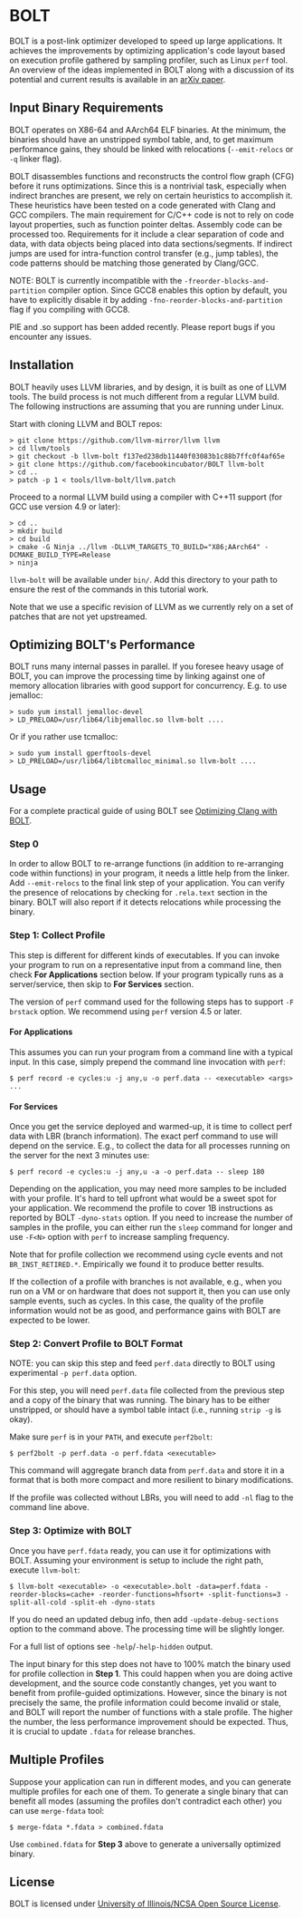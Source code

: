 # BOLT

BOLT is a post-link optimizer developed to speed up large applications.
It achieves the improvements by optimizing application's code layout based on
execution profile gathered by sampling profiler, such as Linux `perf` tool.
An overview of the ideas implemented in BOLT along with a discussion of its
potential and current results is available in
an [arXiv paper](https://arxiv.org/abs/1807.06735).

## Input Binary Requirements

BOLT operates on X86-64 and AArch64 ELF binaries. At the minimum, the binaries
should have an unstripped symbol table, and, to get maximum performance gains,
they should be linked with relocations (`--emit-relocs` or `-q` linker flag).

BOLT disassembles functions and reconstructs the control flow graph (CFG)
before it runs optimizations. Since this is a nontrivial task,
especially when indirect branches are present, we rely on certain heuristics
to accomplish it. These heuristics have been tested on a code generated with
Clang and GCC compilers. The main requirement for C/C++ code is not to rely
on code layout properties, such as function pointer deltas.
Assembly code can be processed too. Requirements for it include a clear
separation of code and data, with data objects being placed into data
sections/segments. If indirect jumps are used for intra-function control
transfer (e.g., jump tables), the code patterns should be matching those
generated by Clang/GCC.

NOTE: BOLT is currently incompatible with the `-freorder-blocks-and-partition`
compiler option. Since GCC8 enables this option by default, you have to
explicitly disable it by adding `-fno-reorder-blocks-and-partition` flag if
you compiling with GCC8.

PIE and .so support has been added recently. Please report bugs if you
encounter any issues.

## Installation

BOLT heavily uses LLVM libraries, and by design, it is built as one of LLVM
tools. The build process is not much different from a regular LLVM build.
The following instructions are assuming that you are running under Linux.

Start with cloning LLVM and BOLT repos:

```
> git clone https://github.com/llvm-mirror/llvm llvm
> cd llvm/tools
> git checkout -b llvm-bolt f137ed238db11440f03083b1c88b7ffc0f4af65e
> git clone https://github.com/facebookincubator/BOLT llvm-bolt
> cd ..
> patch -p 1 < tools/llvm-bolt/llvm.patch
```

Proceed to a normal LLVM build using a compiler with C++11 support (for GCC
use version 4.9 or later):

```
> cd ..
> mkdir build
> cd build
> cmake -G Ninja ../llvm -DLLVM_TARGETS_TO_BUILD="X86;AArch64" -DCMAKE_BUILD_TYPE=Release
> ninja
```

`llvm-bolt` will be available under `bin/`. Add this directory to your path to
ensure the rest of the commands in this tutorial work.

Note that we use a specific revision of LLVM as we currently rely on a set of
patches that are not yet upstreamed.

## Optimizing BOLT's Performance

BOLT runs many internal passes in parallel. If you foresee heavy usage of
BOLT, you can improve the processing time by linking against one of memory
allocation libraries with good support for concurrency. E.g. to use jemalloc:

```
> sudo yum install jemalloc-devel
> LD_PRELOAD=/usr/lib64/libjemalloc.so llvm-bolt ....
```
Or if you rather use tcmalloc:
```
> sudo yum install gperftools-devel
> LD_PRELOAD=/usr/lib64/libtcmalloc_minimal.so llvm-bolt ....
```

## Usage

For a complete practical guide of using BOLT see [Optimizing Clang with BOLT](./docs/OptimizingClang.md).

### Step 0

In order to allow BOLT to re-arrange functions (in addition to re-arranging
code within functions) in your program, it needs a little help from the linker.
Add `--emit-relocs` to the final link step of your application. You can verify
the presence of relocations by checking for `.rela.text` section in the binary.
BOLT will also report if it detects relocations while processing the binary.

### Step 1: Collect Profile

This step is different for different kinds of executables. If you can invoke
your program to run on a representative input from a command line, then check
**For Applications** section below. If your program typically runs as a
server/service, then skip to **For Services** section.

The version of `perf` command used for the following steps has to support
`-F brstack` option. We recommend using `perf` version 4.5 or later.

#### For Applications

This assumes you can run your program from a command line with a typical input.
In this case, simply prepend the command line invocation with `perf`:
```
$ perf record -e cycles:u -j any,u -o perf.data -- <executable> <args> ...
```

#### For Services

Once you get the service deployed and warmed-up, it is time to collect perf
data with LBR (branch information). The exact perf command to use will depend
on the service. E.g., to collect the data for all processes running on the
server for the next 3 minutes use:
```
$ perf record -e cycles:u -j any,u -a -o perf.data -- sleep 180
```

Depending on the application, you may need more samples to be included with
your profile. It's hard to tell upfront what would be a sweet spot for your
application. We recommend the profile to cover 1B instructions as reported
by BOLT `-dyno-stats` option. If you need to increase the number of samples
in the profile, you can either run the `sleep` command for longer and use
`-F<N>` option with `perf` to increase sampling frequency.

Note that for profile collection we recommend using cycle events and not
`BR_INST_RETIRED.*`. Empirically we found it to produce better results.

If the collection of a profile with branches is not available, e.g., when you run on
a VM or on hardware that does not support it, then you can use only sample
events, such as cycles. In this case, the quality of the profile information
would not be as good, and performance gains with BOLT are expected to be lower.

### Step 2: Convert Profile to BOLT Format

NOTE: you can skip this step and feed `perf.data` directly to BOLT using
experimental `-p perf.data` option.

For this step, you will need `perf.data` file collected from the previous step and
a copy of the binary that was running. The binary has to be either
unstripped, or should have a symbol table intact (i.e., running `strip -g` is
okay).

Make sure `perf` is in your `PATH`, and execute `perf2bolt`:
```
$ perf2bolt -p perf.data -o perf.fdata <executable>
```

This command will aggregate branch data from `perf.data` and store it in a
format that is both more compact and more resilient to binary modifications.

If the profile was collected without LBRs, you will need to add `-nl` flag to
the command line above.

### Step 3: Optimize with BOLT

Once you have `perf.fdata` ready, you can use it for optimizations with
BOLT. Assuming your environment is setup to include the right path, execute
`llvm-bolt`:
```
$ llvm-bolt <executable> -o <executable>.bolt -data=perf.fdata -reorder-blocks=cache+ -reorder-functions=hfsort+ -split-functions=3 -split-all-cold -split-eh -dyno-stats
```

If you do need an updated debug info, then add `-update-debug-sections` option
to the command above. The processing time will be slightly longer.

For a full list of options see `-help`/`-help-hidden` output.

The input binary for this step does not have to 100% match the binary used for
profile collection in **Step 1**. This could happen when you are doing active
development, and the source code constantly changes, yet you want to benefit
from profile-guided optimizations. However, since the binary is not precisely the
same, the profile information could become invalid or stale, and BOLT will
report the number of functions with a stale profile. The higher the
number, the less performance improvement should be expected. Thus, it is
crucial to update `.fdata` for release branches.

## Multiple Profiles

Suppose your application can run in different modes, and you can generate
multiple profiles for each one of them. To generate a single binary that can
benefit all modes (assuming the profiles don't contradict each other) you can
use `merge-fdata` tool:
```
$ merge-fdata *.fdata > combined.fdata
```
Use `combined.fdata` for **Step 3** above to generate a universally optimized
binary.

## License

BOLT is licensed under [University of Illinois/NCSA Open Source License](./LICENSE.TXT).
